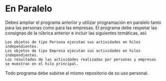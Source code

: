 # En Paralelo
Debes ampliar el programa anterior y utilizar programación en paralelo tanto para las personas como para las empresas.
El programa debe respetar las consignas de la rúbrica anterior e incluir las siguientes temáticas, así:

    Los objetos de tipo Persona ejecutan sus actividades en hilos independientes.
    Los objetos de tipo Empresa ejecutan sus actividades en hilos independientes.
    Los resultados de las actividades realizadas por personas y empresas se muestran en el hilo principal.

 Todo programa debe subirse al mismo repositorio de su uso personal.
